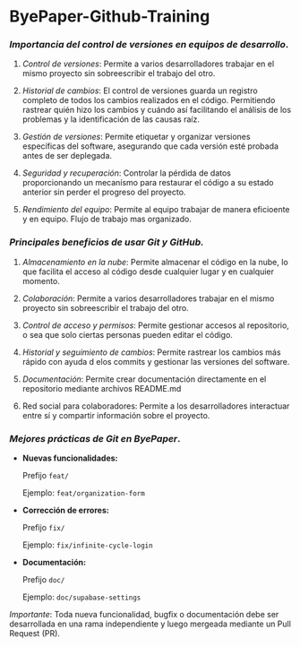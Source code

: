 # ByePaper-Github-Training
### *Importancia del control de versiones en equipos de desarrollo*.

1. *Control de versiones*: Permite a varios desarrolladores trabajar en el mismo proyecto sin sobreescribir el trabajo del otro.

2. *Historial de cambios*: El control de versiones guarda un registro completo de todos los cambios realizados en el código. Permitiendo rastrear quién hizo los cambios y cuándo así facilitando el análisis de los problemas y la identificación de las causas raíz.

3. *Gestión de versiones*: Permite etiquetar y organizar versiones específicas del software, asegurando que cada versión esté probada antes de ser deplegada.

4. *Seguridad y recuperación*: Controlar la pérdida de datos proporcionando un mecanísmo para restaurar el código a su estado anterior sin perder el progreso del proyecto.

5. *Rendimiento del equipo*: Permite al equipo trabajar de manera eficioente y en equipo. Flujo de trabajo mas organizado.

### *Principales beneficios de usar Git y GitHub.*

1. *Almacenamiento en la nube*: Permite almacenar el código en la nube, lo que facilita el acceso al código desde cualquier lugar y en cualquier momento.

2. *Colaboración*: Permite a varios desarrolladores trabajar en el mismo proyecto sin sobreescribir el trabajo del otro.

3. *Control de acceso y permisos*: Permite gestionar accesos al repositorio, o sea que solo ciertas personas pueden editar el código.

4. *Historial y seguimiento de cambios*: Permite rastrear los cambios más rápido con ayuda d elos commits y gestionar las versiones del software.

5. *Documentación*: Permite crear documentación directamente en el repositorio mediante archivos README.md

6. Red social para colaboradores: Permite a los desarrolladores interactuar entre sí y compartir información sobre el proyecto.

### *Mejores prácticas de Git en ByePaper*.

- **Nuevas funcionalidades:**
    
    Prefijo `feat/`
    
    Ejemplo: `feat/organization-form`
    
- **Corrección de errores:**
    
    Prefijo `fix/`
    
    Ejemplo: `fix/infinite-cycle-login`
    
- **Documentación:**
    
    Prefijo `doc/`
    
    Ejemplo: `doc/supabase-settings`

 *Importante*: Toda nueva funcionalidad, bugfix o documentación debe ser desarrollada en una rama independiente y luego mergeada mediante un Pull Request (PR).
